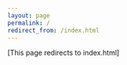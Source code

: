 ```yaml
---
layout: page
permalink: /
redirect_from: /index.html
---
```


[This page redirects to index.html]

<script>
window.location.href = '/index.html';
</script>
